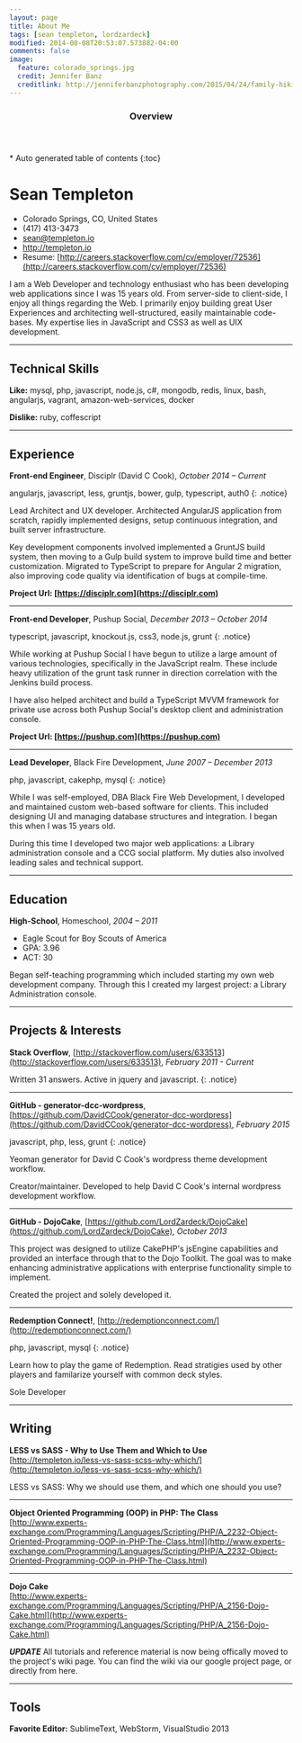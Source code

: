 ```yaml
---
layout: page
title: About Me
tags: [sean templeton, lordzardeck]
modified: 2014-08-08T20:53:07.573882-04:00
comments: false
image:
  feature: colorado_springs.jpg
  credit: Jennifer Banz
  creditlink: http://jenniferbanzphotography.com/2015/04/24/family-hiking-in-colorado-springs/
---
```


<section id="table-of-contents" class="toc">
  <header>
    <h3>Overview</h3>
  </header>
<div id="drawer" markdown="1">
*  Auto generated table of contents
{:toc}
</div>
</section><!-- /#table-of-contents -->

# Sean Templeton

- Colorado Springs, CO, United States
- (417) 413-3473
- sean@templeton.io
- http://templeton.io
- Resume: [http://careers.stackoverflow.com/cv/employer/72536](http://careers.stackoverflow.com/cv/employer/72536)

I am a Web Developer and technology enthusiast who has been developing web applications since I was 15 years old. From server-side to client-side, I enjoy all things regarding the Web. I primarily enjoy building great User Experiences and architecting well-structured, easily maintainable code-bases. My expertise lies in JavaScript and CSS3 as well as UIX development.

---

## Technical Skills

**Like:** mysql, php, javascript, node.js, c#, mongodb, redis, linux, bash, angularjs, vagrant, amazon-web-services, docker

<div></div>

**Dislike:** ruby, coffescript

---

## Experience

**Front-end Engineer**, Disciplr (David C Cook), *October 2014 – Current*

angularjs, javascript, less, gruntjs, bower, gulp, typescript, auth0
{: .notice}

<div></div>

Lead Architect and UX developer. Architected AngularJS application from scratch, rapidly implemented designs, setup continuous integration, and built server infrastructure. 

Key development components involved implemented a GruntJS build system, then moving to a Gulp build system to improve build time and better customization. Migrated to TypeScript to prepare for Angular 2 migration, also improving code quality via identification of bugs at compile-time.

<div></div>

**Project Url: [https://disciplr.com](https://disciplr.com)**

---

**Front-end Developer**, Pushup Social, *December 2013 – October 2014*

typescript, javascript, knockout.js, css3, node.js, grunt
{: .notice}

<div></div>

While working at Pushup Social I have begun to utilize a large amount of various technologies, specifically in the JavaScript realm. These include heavy utilization of the grunt task runner in direction correlation with the Jenkins build process.

I have also helped architect and build a TypeScript MVVM framework for private use across both Pushup Social&#39;s desktop client and administration console.

<div></div>

**Project Url: [https://pushup.com](https://pushup.com)**

---

**Lead Developer**, Black Fire Development, *June 2007 – December 2013*

php, javascript, cakephp, mysql
{: .notice}

<div></div>

While I was self-employed, DBA Black Fire Web Development, I developed and maintained custom web-based software for clients. This included designing UI and managing database structures and integration. I began this when I was 15 years old.

During this time I developed two major web applications: a Library administration console and a CCG social platform. My duties also involved leading sales and technical support.

---

## Education

**High-School**, Homeschool, *2004 – 2011*


 - Eagle Scout for Boy Scouts of America 
 - GPA: 3.96
 - ACT: 30

Began self-teaching programming which included starting my own web development company. Through this I created my largest project: a Library Administration console.

---


## Projects &amp; Interests

**Stack Overflow**, [http://stackoverflow.com/users/633513](http://stackoverflow.com/users/633513), *February 2011 - Current*


Written 31 answers.  Active in jquery and javascript.
{: .notice}

---

**GitHub - generator-dcc-wordpress**, [https://github.com/DavidCCook/generator-dcc-wordpress](https://github.com/DavidCCook/generator-dcc-wordpress), *February 2015*

javascript, php, less, grunt
{: .notice}

<div></div>

Yeoman generator for David C Cook&#39;s wordpress theme development workflow.
  
Creator/maintainer. Developed to help David C Cook&#39;s internal wordpress development workflow.

---

**GitHub - DojoCake**, [https://github.com/LordZardeck/DojoCake](https://github.com/LordZardeck/DojoCake), *October 2013*

<div></div>

This project was designed to utilize CakePHP&#39;s jsEngine capabilities and provided an interface through that to the Dojo Toolkit. The goal was to make enhancing administrative applications with enterprise functionality simple to implement.
  
Created the project and solely developed it.

---

**Redemption Connect!**, [http://redemptionconnect.com/](http://redemptionconnect.com/)

php, javascript, mysql
{: .notice}

<div></div>

Learn how to play the game of Redemption. Read stratigies used by other players and familarize yourself with common deck styles.
  
Sole Developer

---

## Writing

<div></div>

**LESS vs SASS - Why to Use Them and Which to Use**
<br/> 
[http://templeton.io/less-vs-sass-scss-why-which/](http://templeton.io/less-vs-sass-scss-why-which/)


<div></div>

LESS vs SASS: Why we should use them, and which one should you use?

---

**Object Oriented Programming (OOP) in PHP: The Class**
<br/> 
[http://www.experts-exchange.com/Programming/Languages/Scripting/PHP/A_2232-Object-Oriented-Programming-OOP-in-PHP-The-Class.html](http://www.experts-exchange.com/Programming/Languages/Scripting/PHP/A_2232-Object-Oriented-Programming-OOP-in-PHP-The-Class.html)

---

**Dojo Cake**
<br/> 
[http://www.experts-exchange.com/Programming/Languages/Scripting/PHP/A_2156-Dojo-Cake.html](http://www.experts-exchange.com/Programming/Languages/Scripting/PHP/A_2156-Dojo-Cake.html)

<div></div>

**_UPDATE_** All tutorials and reference material is now being offically moved to the project&#39;s wiki page. You can find the wiki via our google project page, or directly from here.

---


## Tools

**Favorite Editor:** SublimeText, WebStorm, VisualStudio 2013